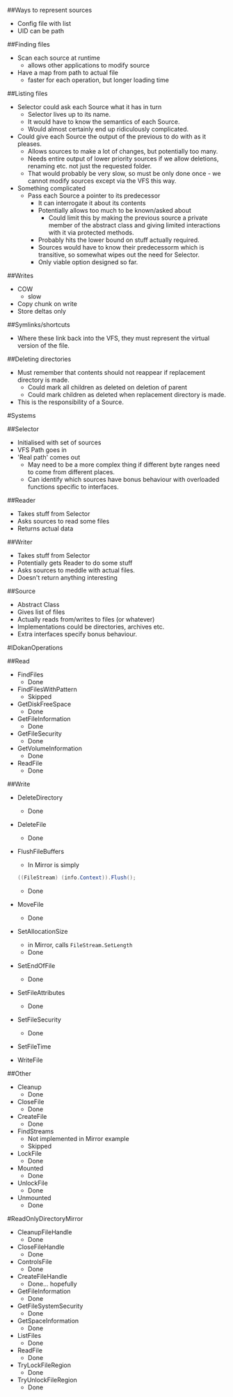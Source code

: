﻿##Ways to represent sources
* Config file with list
* UID can be path

##Finding files
* Scan each source at runtime
	- allows other applications to modify source
* Have a map from path to actual file
	- faster for each operation, but longer loading time

##Listing files
* Selector could ask each Source what it has in turn
	- Selector lives up to its name.
	- It would have to know the semantics of each Source.
	- Would almost certainly end up ridiculously complicated.
* Could give each Source the output of the previous to do with as it pleases.
	- Allows sources to make a lot of changes, but potentially too many.
	- Needs entire output of lower priority sources if we allow deletions, renaming etc. not just the requested folder.
	- That would probably be very slow, so must be only done once - we cannot modify sources except via the VFS this way.
* Something complicated
	- Pass each Source a pointer to its predecessor
		* It can interrogate it about its contents
		* Potentially allows too much to be known/asked about
			- Could limit this by making the previous source a private member of the abstract class and giving limited interactions with it via protected methods.
		* Probably hits the lower bound on stuff actually required.
		* Sources would have to know their predecessorm which is transitive, so somewhat wipes out the need for Selector.
		* Only viable option designed so far.

##Writes
* COW
	- slow
* Copy chunk on write
* Store deltas only

##Symlinks/shortcuts
* Where these link back into the VFS, they must represent the virtual version of the file.

##Deleting directories
* Must remember that contents should not reappear if replacement directory is made.
	- Could mark all children as deleted on deletion of parent
	- Could mark children as deleted when replacement directory is made.
* This is the responsibility of a Source.

#Systems

##Selector
* Initialised with set of sources
* VFS Path goes in
* 'Real path' comes out
	- May need to be a more complex thing if different byte ranges need to come from different places.
	- Can identify which sources have bonus behaviour with overloaded functions specific to interfaces.

##Reader
* Takes stuff from Selector
* Asks sources to read some files
* Returns actual data

##Writer
* Takes stuff from Selector
* Potentially gets Reader to do some stuff
* Asks sources to meddle with actual files.
* Doesn't return anything interesting

##Source
* Abstract Class
* Gives list of files
* Actually reads from/writes to files (or whatever)
* Implementations could be directories, archives etc.
* Extra interfaces specify bonus behaviour.

#IDokanOperations

##Read
* FindFiles
	- Done
* FindFilesWithPattern
	- Skipped
* GetDiskFreeSpace
	- Done
* GetFileInformation
	- Done
* GetFileSecurity
	- Done
* GetVolumeInformation
	- Done
* ReadFile
	- Done

##Write
* DeleteDirectory
	- Done
* DeleteFile
	- Done
* FlushFileBuffers
	- In Mirror is simply
	
	```cs
	((FileStream) (info.Context)).Flush();
	```
	- Done
* MoveFile
	- Done
* SetAllocationSize
	- in Mirror, calls `FileStream.SetLength`
	- Done
* SetEndOfFile
	- Done
* SetFileAttributes
	- Done
* SetFileSecurity
	- Done
* SetFileTime
* WriteFile

##Other
* Cleanup
	- Done
* CloseFile
	- Done
* CreateFile
	- Done
* FindStreams
	- Not implemented in Mirror example
	- Skipped
* LockFile
	- Done
* Mounted
	- Done
* UnlockFile
	- Done
* Unmounted
	- Done

#ReadOnlyDirectoryMirror

* CleanupFileHandle
	- Done
* CloseFileHandle
	- Done
* ControlsFile
	- Done
* CreateFileHandle
	- Done... hopefully
* GetFileInformation
	- Done
* GetFileSystemSecurity
	- Done
* GetSpaceInformation
	- Done
* ListFiles
	- Done
* ReadFile
	- Done
* TryLockFileRegion
	- Done
* TryUnlockFileRegion
	- Done